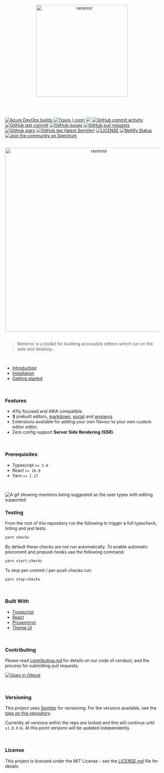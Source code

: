 <div align="center">
	<br />
	<div align="center">
		<img width="300" height="300" src="https://rawcdn.githack.com/ifiokjr/remirror/f94e6c63e555f65ad5f3f13a3f343204cdc92dff/support/assets/logo.svg?sanitize=true" alt="remirror" />
	</div>
    <br />
    <br />
    <br />
</div>

<p align="center">

<a href="https://dev.azure.com/remirror/remirror/_build/latest?definitionId=1&amp;branchName=master"><img src="https://dev.azure.com/remirror/remirror/_apis/build/status/ifiokjr.remirror?branchName=canary" alt="Azure DevOps builds" /></a>
<a href="https://travis-ci.com/ifiokjr/remirror"><img src="https://travis-ci.com/ifiokjr/remirror.svg?branch=canary" alt="Travis (.com)" /></a>
<a href="https://codeclimate.com/github/ifiokjr/remirror/test_coverage"><img src="https://api.codeclimate.com/v1/badges/cfd42ff63704a1cbe232/test_coverage" /></a>
<a href="https://github.com/ifiokjr/remirror/commits/master"><img src="https://img.shields.io/github/commit-activity/m/ifiokjr/remirror.svg?amp;logo=github" alt="GitHub commit activity"></a>
<a href="https://github.com/ifiokjr/remirror/commits/master"><img src="https://img.shields.io/github/last-commit/ifiokjr/remirror.svg?amp;logo=github" alt="GitHub last commit" /></a>
<a href="https://github.com/ifiokjr/remirror/issues?q=is%3Aissue+is%3Aopen+sort%3Aupdated-desc"><img src="https://img.shields.io/github/issues-raw/ifiokjr/remirror.svg?amp;logo=github" alt="GitHub issues" /></a>
<a href="https://github.com/ifiokjr/remirror/pulls?q=is%3Apr+is%3Aopen+sort%3Aupdated-desc"><img src="https://img.shields.io/github/issues-pr/ifiokjr/remirror.svg?amp;logo=github" alt="GitHub pull requests" /></a>
<a href="https://github.com/ifiokjr/remirror"><img src="https://img.shields.io/github/stars/ifiokjr/remirror.svg?amp;logo=github" alt="GitHub stars" /></a>
<a href="https://github.com/ifiokjr/remirror/tags"><img src="https://img.shields.io/github/tag-date/ifiokjr/remirror.svg?amp;logo=github" alt="GitHub tag (latest SemVer)" /></a>
<a href="https://github.com/ifiokjr/remirror/blob/master/LICENSE"><img src="https://img.shields.io/npm/l/remirror.svg" alt="LICENSE" /></a>
<a href="https://app.netlify.com/sites/remirror/deploys"><img src="https://api.netlify.com/api/v1/badges/f59cbf02-798f-45dd-a78c-93ec52b08d20/deploy-status" alt="Netlify Status" /></a>
<a href="https://spectrum.chat/remirror"><img alt="Join the community on Spectrum" src="https://withspectrum.github.io/badge/badge.svg" /></a>

</p>

<br />

<div align="center">
	<div align="center">
		<img width="600"  src="https://media.githubusercontent.com/media/ifiokjr/remirror/canary/support/assets/wysiwyg.png" alt="remirror" />
	</div>
    <br />
</div>

> Remirror is a toolkit for building accessible editors which run on the web and desktop.

<br />

- [Introduction]
- [Installation]
- [Getting started]

<br />

### Features

- A11y focused and ARIA compatible.
- **3** prebuilt editors, [markdown](./@remirror/editor-markdown), [social](./@remirror/editor-social) and [wysiwyg](./@remirror/editor-wysiwyg).
- Extensions available for adding your own flavour to your own custom editor editor.
- Zero config support **Server Side Rendering (SSR)**.

<br />

### Prerequisites

- Typescript `>= 3.6`
- React `>= 16.9`
- Yarn `>= 1.17`

<br />

![A gif showing mentions being suggested as the user types with editing supported](https://media.githubusercontent.com/media/ifiokjr/assets/master/remirror/repo-banner.gif 'A gif showing mentions being suggested as the user types with editing supported')

### Testing

From the root of this repository run the following to trigger a full typecheck, linting and jest tests.

```bash
yarn checks
```

By default these checks are not run automatically. To enable automatic precommit and
prepush hooks use the following command:

```bash
yarn start:checks
```

To stop per-commit / per-push checks run:

```bash
yarn stop:checks
```

<br />

### Built With

- [Typescript]
- [React]
- [Prosemirror]
- [Theme UI]

<br />

### Contributing

Please read [contributing.md](docs/pages/contributing.md) for details on our code of conduct, and the process for submitting pull requests.

[![Open in Gitpod](https://gitpod.io/button/open-in-gitpod.svg)](https://gitpod.io/#https://github.com/ifiokjr/remirror)

<br />

### Versioning

This project uses [SemVer](http://semver.org/) for versioning. For the versions available, see the [tags on this repository](https://github.com/ifiokjr/remirror/tags).

Currently all versions within the repo are locked and this will continue until `v1.0.0` is. At this point versions will be updated independently.

<br />

### License

This project is licensed under the MIT License - see the [LICENSE.md](LICENSE.md) file for details

[introduction]: https://docs.remirror.org
[installation]: https://docs.remirror.org/installation
[getting started]: https://docs.remirror.org/guides/quickstart
[typescript]: https://github.com/microsoft/Typescript
[react]: https://github.com/facebook/react
[prosemirror]: https://prosemirror.net
[theme ui]: https://github.com/system-ui/theme-ui
